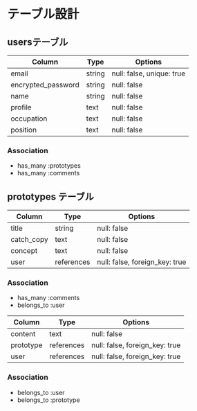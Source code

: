 # テーブル設計

## usersテーブル

| Column             | Type      | Options
| ------------------ | --------- | ---------------------------- |
| email              | string    | null: false, unique: true    |
| encrypted_password | string    | null: false                  |
| name               | string    | null: false                  |
| profile            | text      | null: false                  |
| occupation         | text      | null: false                  |
| position           | text      | null: false                  |

### Association
- has_many :prototypes
- has_many :comments

## prototypes テーブル

| Column             | Type       | Options                        |
| ------------------ | ---------  | ------------------------------ |
| title              | string     | null: false                    |
| catch_copy         | text       | null: false                    |
| concept            | text       | null: false                    |
| user               | references | null: false, foreign_key: true |

### Association
- has_many :comments
- belongs_to :user

| Column             | Type       | Options
| ------------------ | ---------  | ------------------------------ |
| content            | text       | null: false                    |
| prototype          | references | null: false, foreign_key: true |
| user               | references | null: false, foreign_key: true |

### Association
- belongs_to :user
- belongs_to :prototype